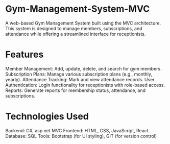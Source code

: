 # Gym-Management-System-MVC
A web-based Gym Management System built using the MVC architecture. This system is designed to manage members, subscriptions, and attendance while offering a streamlined interface for receptionists.

# Features
Member Management: Add, update, delete, and search for gym members.
Subscription Plans: Manage various subscription plans (e.g., monthly, yearly).
Attendance Tracking: Mark and view attendance records.
User Authentication: Login functionality for receptionists with role-based access.
Reports: Generate reports for membership status, attendance, and subscriptions.

# Technologies Used
Backend: C#, asp.net MVC
Frontend: HTML, CSS, JavaScript, React
Database: SQL
Tools: Bootstrap (for UI styling), GIT (for version control)
